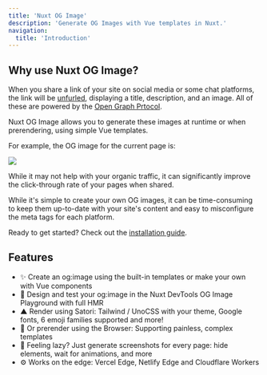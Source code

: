 ```yaml
---
title: 'Nuxt OG Image'
description: 'Generate OG Images with Vue templates in Nuxt.'
navigation:
  title: 'Introduction'
---
```


## Why use Nuxt OG Image?

When you share a link of your site on social media or some chat platforms, the link will be [unfurled](https://medium.com/slack-developer-blog/everything-you-ever-wanted-to-know-about-unfurling-but-were-afraid-to-ask-or-how-to-make-your-e64b4bb9254),
displaying a title, description, and an image. All of these are powered by the [Open Graph Prtocol](https://ogp.me/).

Nuxt OG Image allows you to generate these images at runtime or when prerendering, using simple Vue templates.

For example, the OG image for the current page is:

<img src="/__og-image__/static/docs/og-image/getting-started/introduction/og.png">

While it may not help with your organic traffic, it can significantly improve the click-through rate of your pages when shared.

While it's simple to create your own OG images, it can be time-consuming to keep them up-to-date with your site's content and easy to misconfigure
the meta tags for each platform.

Ready to get started? Check out the [installation guide](/docs/og-image/getting-started/installation).

## Features

- ✨ Create an og:image using the built-in templates or make your own with Vue components
- 🎨 Design and test your og:image in the Nuxt DevTools OG Image Playground with full HMR
- ▲ Render using Satori: Tailwind / UnoCSS with your theme, Google fonts, 6 emoji families supported and more!
- 🤖 Or prerender using the Browser: Supporting painless, complex templates
- 📸 Feeling lazy? Just generate screenshots for every page: hide elements, wait for animations, and more
- ⚙️ Works on the edge: Vercel Edge, Netlify Edge and Cloudflare Workers
